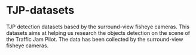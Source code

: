 # TJP-datasets
TJP detection datasets based by the surround-view fisheye cameras.
This datasets aims at helping us research the objects detection on the scene of the Traffic Jam Pilot. 
The data has been collected by the surround-view fisheye cameras.
